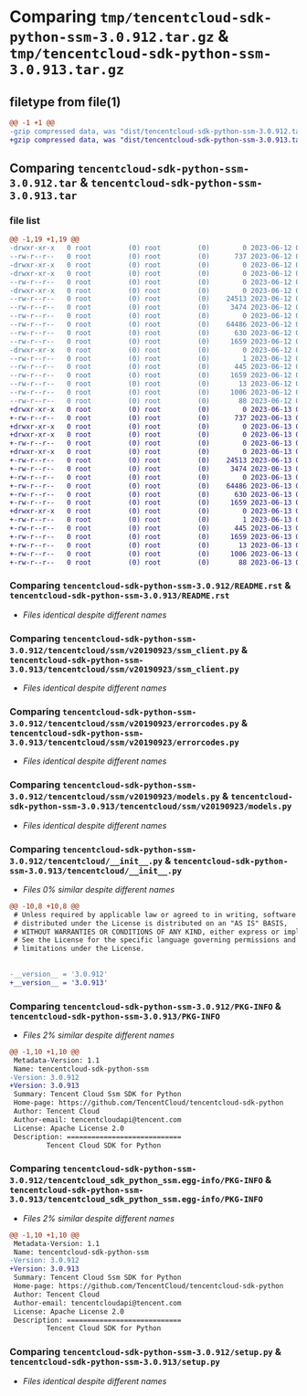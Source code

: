 # Comparing `tmp/tencentcloud-sdk-python-ssm-3.0.912.tar.gz` & `tmp/tencentcloud-sdk-python-ssm-3.0.913.tar.gz`

## filetype from file(1)

```diff
@@ -1 +1 @@
-gzip compressed data, was "dist/tencentcloud-sdk-python-ssm-3.0.912.tar", last modified: Mon Jun 12 03:11:28 2023, max compression
+gzip compressed data, was "dist/tencentcloud-sdk-python-ssm-3.0.913.tar", last modified: Tue Jun 13 02:24:38 2023, max compression
```

## Comparing `tencentcloud-sdk-python-ssm-3.0.912.tar` & `tencentcloud-sdk-python-ssm-3.0.913.tar`

### file list

```diff
@@ -1,19 +1,19 @@
-drwxr-xr-x   0 root         (0) root         (0)        0 2023-06-12 03:11:28.000000 tencentcloud-sdk-python-ssm-3.0.912/
--rw-r--r--   0 root         (0) root         (0)      737 2023-06-12 03:11:28.000000 tencentcloud-sdk-python-ssm-3.0.912/README.rst
-drwxr-xr-x   0 root         (0) root         (0)        0 2023-06-12 03:11:28.000000 tencentcloud-sdk-python-ssm-3.0.912/tencentcloud/
-drwxr-xr-x   0 root         (0) root         (0)        0 2023-06-12 03:11:28.000000 tencentcloud-sdk-python-ssm-3.0.912/tencentcloud/ssm/
--rw-r--r--   0 root         (0) root         (0)        0 2023-06-12 03:11:28.000000 tencentcloud-sdk-python-ssm-3.0.912/tencentcloud/ssm/__init__.py
-drwxr-xr-x   0 root         (0) root         (0)        0 2023-06-12 03:11:28.000000 tencentcloud-sdk-python-ssm-3.0.912/tencentcloud/ssm/v20190923/
--rw-r--r--   0 root         (0) root         (0)    24513 2023-06-12 03:11:28.000000 tencentcloud-sdk-python-ssm-3.0.912/tencentcloud/ssm/v20190923/ssm_client.py
--rw-r--r--   0 root         (0) root         (0)     3474 2023-06-12 03:11:28.000000 tencentcloud-sdk-python-ssm-3.0.912/tencentcloud/ssm/v20190923/errorcodes.py
--rw-r--r--   0 root         (0) root         (0)        0 2023-06-12 03:11:28.000000 tencentcloud-sdk-python-ssm-3.0.912/tencentcloud/ssm/v20190923/__init__.py
--rw-r--r--   0 root         (0) root         (0)    64486 2023-06-12 03:11:28.000000 tencentcloud-sdk-python-ssm-3.0.912/tencentcloud/ssm/v20190923/models.py
--rw-r--r--   0 root         (0) root         (0)      630 2023-06-12 03:11:28.000000 tencentcloud-sdk-python-ssm-3.0.912/tencentcloud/__init__.py
--rw-r--r--   0 root         (0) root         (0)     1659 2023-06-12 03:11:28.000000 tencentcloud-sdk-python-ssm-3.0.912/PKG-INFO
-drwxr-xr-x   0 root         (0) root         (0)        0 2023-06-12 03:11:28.000000 tencentcloud-sdk-python-ssm-3.0.912/tencentcloud_sdk_python_ssm.egg-info/
--rw-r--r--   0 root         (0) root         (0)        1 2023-06-12 03:11:28.000000 tencentcloud-sdk-python-ssm-3.0.912/tencentcloud_sdk_python_ssm.egg-info/dependency_links.txt
--rw-r--r--   0 root         (0) root         (0)      445 2023-06-12 03:11:28.000000 tencentcloud-sdk-python-ssm-3.0.912/tencentcloud_sdk_python_ssm.egg-info/SOURCES.txt
--rw-r--r--   0 root         (0) root         (0)     1659 2023-06-12 03:11:28.000000 tencentcloud-sdk-python-ssm-3.0.912/tencentcloud_sdk_python_ssm.egg-info/PKG-INFO
--rw-r--r--   0 root         (0) root         (0)       13 2023-06-12 03:11:28.000000 tencentcloud-sdk-python-ssm-3.0.912/tencentcloud_sdk_python_ssm.egg-info/top_level.txt
--rw-r--r--   0 root         (0) root         (0)     1006 2023-06-12 03:11:28.000000 tencentcloud-sdk-python-ssm-3.0.912/setup.py
--rw-r--r--   0 root         (0) root         (0)       88 2023-06-12 03:11:28.000000 tencentcloud-sdk-python-ssm-3.0.912/setup.cfg
+drwxr-xr-x   0 root         (0) root         (0)        0 2023-06-13 02:24:38.000000 tencentcloud-sdk-python-ssm-3.0.913/
+-rw-r--r--   0 root         (0) root         (0)      737 2023-06-13 02:24:38.000000 tencentcloud-sdk-python-ssm-3.0.913/README.rst
+drwxr-xr-x   0 root         (0) root         (0)        0 2023-06-13 02:24:38.000000 tencentcloud-sdk-python-ssm-3.0.913/tencentcloud/
+drwxr-xr-x   0 root         (0) root         (0)        0 2023-06-13 02:24:38.000000 tencentcloud-sdk-python-ssm-3.0.913/tencentcloud/ssm/
+-rw-r--r--   0 root         (0) root         (0)        0 2023-06-13 02:24:38.000000 tencentcloud-sdk-python-ssm-3.0.913/tencentcloud/ssm/__init__.py
+drwxr-xr-x   0 root         (0) root         (0)        0 2023-06-13 02:24:38.000000 tencentcloud-sdk-python-ssm-3.0.913/tencentcloud/ssm/v20190923/
+-rw-r--r--   0 root         (0) root         (0)    24513 2023-06-13 02:24:38.000000 tencentcloud-sdk-python-ssm-3.0.913/tencentcloud/ssm/v20190923/ssm_client.py
+-rw-r--r--   0 root         (0) root         (0)     3474 2023-06-13 02:24:38.000000 tencentcloud-sdk-python-ssm-3.0.913/tencentcloud/ssm/v20190923/errorcodes.py
+-rw-r--r--   0 root         (0) root         (0)        0 2023-06-13 02:24:38.000000 tencentcloud-sdk-python-ssm-3.0.913/tencentcloud/ssm/v20190923/__init__.py
+-rw-r--r--   0 root         (0) root         (0)    64486 2023-06-13 02:24:38.000000 tencentcloud-sdk-python-ssm-3.0.913/tencentcloud/ssm/v20190923/models.py
+-rw-r--r--   0 root         (0) root         (0)      630 2023-06-13 02:24:38.000000 tencentcloud-sdk-python-ssm-3.0.913/tencentcloud/__init__.py
+-rw-r--r--   0 root         (0) root         (0)     1659 2023-06-13 02:24:38.000000 tencentcloud-sdk-python-ssm-3.0.913/PKG-INFO
+drwxr-xr-x   0 root         (0) root         (0)        0 2023-06-13 02:24:38.000000 tencentcloud-sdk-python-ssm-3.0.913/tencentcloud_sdk_python_ssm.egg-info/
+-rw-r--r--   0 root         (0) root         (0)        1 2023-06-13 02:24:38.000000 tencentcloud-sdk-python-ssm-3.0.913/tencentcloud_sdk_python_ssm.egg-info/dependency_links.txt
+-rw-r--r--   0 root         (0) root         (0)      445 2023-06-13 02:24:38.000000 tencentcloud-sdk-python-ssm-3.0.913/tencentcloud_sdk_python_ssm.egg-info/SOURCES.txt
+-rw-r--r--   0 root         (0) root         (0)     1659 2023-06-13 02:24:38.000000 tencentcloud-sdk-python-ssm-3.0.913/tencentcloud_sdk_python_ssm.egg-info/PKG-INFO
+-rw-r--r--   0 root         (0) root         (0)       13 2023-06-13 02:24:38.000000 tencentcloud-sdk-python-ssm-3.0.913/tencentcloud_sdk_python_ssm.egg-info/top_level.txt
+-rw-r--r--   0 root         (0) root         (0)     1006 2023-06-13 02:24:38.000000 tencentcloud-sdk-python-ssm-3.0.913/setup.py
+-rw-r--r--   0 root         (0) root         (0)       88 2023-06-13 02:24:38.000000 tencentcloud-sdk-python-ssm-3.0.913/setup.cfg
```

### Comparing `tencentcloud-sdk-python-ssm-3.0.912/README.rst` & `tencentcloud-sdk-python-ssm-3.0.913/README.rst`

 * *Files identical despite different names*

### Comparing `tencentcloud-sdk-python-ssm-3.0.912/tencentcloud/ssm/v20190923/ssm_client.py` & `tencentcloud-sdk-python-ssm-3.0.913/tencentcloud/ssm/v20190923/ssm_client.py`

 * *Files identical despite different names*

### Comparing `tencentcloud-sdk-python-ssm-3.0.912/tencentcloud/ssm/v20190923/errorcodes.py` & `tencentcloud-sdk-python-ssm-3.0.913/tencentcloud/ssm/v20190923/errorcodes.py`

 * *Files identical despite different names*

### Comparing `tencentcloud-sdk-python-ssm-3.0.912/tencentcloud/ssm/v20190923/models.py` & `tencentcloud-sdk-python-ssm-3.0.913/tencentcloud/ssm/v20190923/models.py`

 * *Files identical despite different names*

### Comparing `tencentcloud-sdk-python-ssm-3.0.912/tencentcloud/__init__.py` & `tencentcloud-sdk-python-ssm-3.0.913/tencentcloud/__init__.py`

 * *Files 0% similar despite different names*

```diff
@@ -10,8 +10,8 @@
 # Unless required by applicable law or agreed to in writing, software
 # distributed under the License is distributed on an "AS IS" BASIS,
 # WITHOUT WARRANTIES OR CONDITIONS OF ANY KIND, either express or implied.
 # See the License for the specific language governing permissions and
 # limitations under the License.
 
 
-__version__ = '3.0.912'
+__version__ = '3.0.913'
```

### Comparing `tencentcloud-sdk-python-ssm-3.0.912/PKG-INFO` & `tencentcloud-sdk-python-ssm-3.0.913/PKG-INFO`

 * *Files 2% similar despite different names*

```diff
@@ -1,10 +1,10 @@
 Metadata-Version: 1.1
 Name: tencentcloud-sdk-python-ssm
-Version: 3.0.912
+Version: 3.0.913
 Summary: Tencent Cloud Ssm SDK for Python
 Home-page: https://github.com/TencentCloud/tencentcloud-sdk-python
 Author: Tencent Cloud
 Author-email: tencentcloudapi@tencent.com
 License: Apache License 2.0
 Description: ============================
         Tencent Cloud SDK for Python
```

### Comparing `tencentcloud-sdk-python-ssm-3.0.912/tencentcloud_sdk_python_ssm.egg-info/PKG-INFO` & `tencentcloud-sdk-python-ssm-3.0.913/tencentcloud_sdk_python_ssm.egg-info/PKG-INFO`

 * *Files 2% similar despite different names*

```diff
@@ -1,10 +1,10 @@
 Metadata-Version: 1.1
 Name: tencentcloud-sdk-python-ssm
-Version: 3.0.912
+Version: 3.0.913
 Summary: Tencent Cloud Ssm SDK for Python
 Home-page: https://github.com/TencentCloud/tencentcloud-sdk-python
 Author: Tencent Cloud
 Author-email: tencentcloudapi@tencent.com
 License: Apache License 2.0
 Description: ============================
         Tencent Cloud SDK for Python
```

### Comparing `tencentcloud-sdk-python-ssm-3.0.912/setup.py` & `tencentcloud-sdk-python-ssm-3.0.913/setup.py`

 * *Files identical despite different names*

